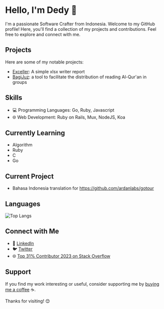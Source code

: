# Hello, I'm Dedy 👋

I'm a passionate Software Crafter from Indonesia. Welcome to my GitHub profile! Here, you'll find a collection of my projects and contributions. Feel free to explore and connect with me.

## Projects

Here are some of my notable projects:

- [Exceller](https://github.com/walvisk/exceller): A simple xlsx writer report
- [BagiJuz](https://github.com/walvisk/bagijuz):  a tool to facilitate the distribution of reading Al-Qur'an in groups

## Skills

- 💻 Programming Languages: Go, Ruby, Javascript
- 🌐 Web Development: Ruby on Rails, Mux, NodeJS, Koa

## Currently Learning
- Algorithm
- Ruby
- C
- Go

## Current Project
- Bahasa Indonesia translation for https://github.com/ardanlabs/gotour

## Languages
![Top Langs](https://github-readme-stats.vercel.app/api/top-langs/?username=walvisk)

## Connect with Me
- 💼 [LinkedIn](https://www.linkedin.com/in/dedy-puji-jayanto-209761107/)
- 🐦 [Twitter](https://twitter.com/pujidjayanto)
- 🌐 [Top 31% Contributor 2023 on Stack Overflow](https://stackoverflow.com/users/9446028/walvisk)
## Support

If you find my work interesting or useful, consider supporting me by [buying me a coffee](https://saweria.co/dedypuji) ☕️.

Thanks for visiting! 😊
